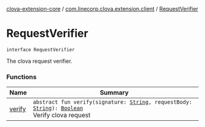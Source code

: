 [clova-extension-core](../../index.md) / [com.linecorp.clova.extension.client](../index.md) / [RequestVerifier](./index.md)

# RequestVerifier

`interface RequestVerifier`

The clova request verifier.

### Functions

| Name | Summary |
|---|---|
| [verify](verify.md) | `abstract fun verify(signature: `[`String`](https://kotlinlang.org/api/latest/jvm/stdlib/kotlin/-string/index.html)`, requestBody: `[`String`](https://kotlinlang.org/api/latest/jvm/stdlib/kotlin/-string/index.html)`): `[`Boolean`](https://kotlinlang.org/api/latest/jvm/stdlib/kotlin/-boolean/index.html)<br>Verify clova request |
